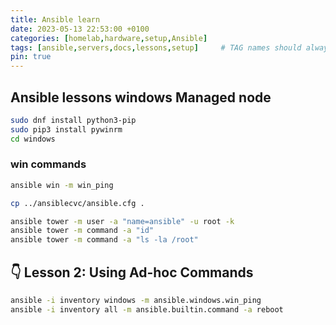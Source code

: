 ```yaml
---
title: Ansible learn
date: 2023-05-13 22:53:00 +0100
categories: [homelab,hardware,setup,Ansible]
tags: [ansible,servers,docs,lessons,setup]     # TAG names should always be lowercase
pin: true
---
```


## Ansible lessons windows Managed node

```bash
sudo dnf install python3-pip
sudo pip3 install pywinrm
cd windows
```

### win commands

```bash
ansible win -m win_ping

cp ../ansiblecvc/ansible.cfg .

ansible tower -m user -a "name=ansible" -u root -k
ansible tower -m command -a "id"
ansible tower -m command -a "ls -la /root"
```

## 👇 Lesson 2: Using Ad-hoc Commands

```bash
ansible -i inventory windows -m ansible.windows.win_ping
ansible -i inventory all -m ansible.builtin.command -a reboot
```
